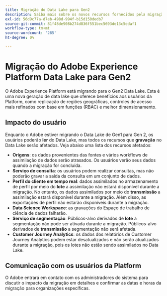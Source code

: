 ```yaml
---
title: Migração do Data Lake para Gen2
description: Saiba mais sobre os novos recursos fornecidos pela migração do Data Lake para Gen2 no Adobe Experience Platform.
exl-id: 56d9c77a-d7eb-498d-994f-b15d150dedb7
source-git-commit: 81f48de908b274d836f551bec5693de13c5edaf1
workflow-type: tm+mt
source-wordcount: '285'
ht-degree: 0%

---
```


# Migração do Adobe Experience Platform Data Lake para Gen2

O Adobe Experience Platform está migrando para o Gen2 Data Lake. Esta é uma nova geração de data lake que oferece benefícios aos usuários da Platform, como replicação de regiões geográficas, controles de acesso mais refinados com base em funções (RBAC) e melhor dimensionamento.

## Impacto do usuário

Enquanto o Adobe estiver migrando o Data Lake de Gen1 para Gen 2, os usuários poderão **ler** do Data Lake, mas todos os recursos que **gravação** no Data Lake serão afetados. Veja abaixo uma lista dos recursos afetados:

- **Origens**: os dados provenientes das fontes e vários workflows de assimilação de dados serão atrasados. Os usuários verão seus dados quando a migração for concluída.
- **Serviço de consulta**: os usuários podem realizar consultas, mas não poderão gravar a saída da consulta em um conjunto de dados.
- **Perfil do cliente em tempo real**: dados assimilados no armazenamento de perfil por meio do **lote** a assimilação não estará disponível durante a migração. No entanto, os dados assimilados por meio do **transmissão** a assimilação estará disponível durante a migração. Além disso, as exportações de perfil não estarão disponíveis durante a migração.
- **Data Science Workspace**: as gravações do Espaço de trabalho de ciência de dados falharão.
- **Serviço de segmentação**: Públicos-alvo derivados de **lote** a segmentação não pode ser ativada durante a migração. Públicos-alvo derivados de **transmissão** a segmentação não será afetada.
- **Customer Journey Analytics**: os dados dos relatórios de Customer Journey Analytics podem estar desatualizados e não serão atualizados durante a migração, pois os lotes não estão sendo assimilados no Data Lake.

## Comunicação com os usuários da Platform

O Adobe entrará em contato com os administradores do sistema para discutir o impacto da migração em detalhes e confirmar as datas e horas da migração para organizações específicas.
